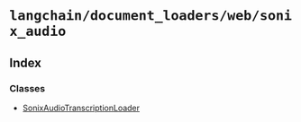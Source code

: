 `langchain/document_loaders/web/sonix_audio`
============================================

Index[](#index "Direct link to Index")
---------------------------------------

### Classes[](#classes "Direct link to Classes")

*   [SonixAudioTranscriptionLoader](/docs/api/document_loaders_web_sonix_audio/classes/SonixAudioTranscriptionLoader)